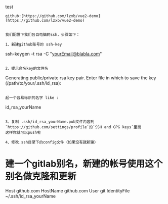 test
```
github:[https://github.com/lzxb/vue2-demo](https://github.com/lzxb/vue2-demo)


我们配置下我们各自电脑的ssh，步骤如下：

1、新建github账号的 ssh-key
```
ssh-keygen -t rsa -C "yourEmail@blabla.com"

```

2、提示命名key的文件名
```
Generating public/private rsa key pair.
Enter file in which to save the key (/path/to/your/.ssh/id_rsa):
```

起一个容易标识的名字 like :
```
id_rsa_yourName

```

3、复制 .ssh/id_rsa_yourName.pub文件内容到`https://github.com/settings/profile`的`SSH and GPG keys`里面
这样你就可以push啦

4、修改.ssh目录下的config文件（如果没有就新建）
```
# 建一个gitlab别名，新建的帐号使用这个别名做克隆和更新
Host github.com
 HostName github.com
 User git
 IdentityFile ~/.ssh/id_rsa_yourName

 ```
